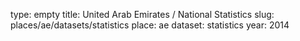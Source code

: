 type: empty
title: United Arab Emirates / National Statistics
slug: places/ae/datasets/statistics
place: ae
dataset: statistics
year: 2014
